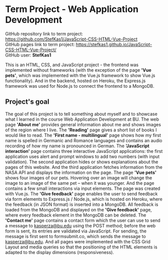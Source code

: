 # Term Project - Web Application Development

GitHub repository link to term project: https://github.com/StefKas1/JavaScript-CSS-HTML-Vue-Project
<br>
GitHub pages link to term project: https://stefkas1.github.io/JavaScript-CSS-HTML-Vue-Project/
<br>
GitHub user: **StefKas1**<br>

This is an HTML, CSS, and JavaScript project - the frontend was implemented without frameworks (with the exception of the page **'Vue pets'**, which was implemented with the Vue.js framework to show Vue.js functionality). And in the backend, hosted on Heroku, the Express.js framework was used for Node.js to connect the frontend to a MongoDB.

## Project's goal

The goal of this project is to tell something about myself and to showcase what I learned in the course Web Application Development at BU. The web page **'About me'** provides general information about me and shows images of the region where I live. The **'Reading'** page gives a short list of books I would like to read. The **'First name - multilingual'** page shows how my first name is spelled in Germanic and Romance languages and contains an audio recording of how my name is pronounced in German. The **'JavaScript interaction'** page contains three interactive JavaScript applications: the first application uses alert and prompt windows to add two numbers (with input validation). The second application hides or shows explanations about the pages of this website. And the third application fetches information from the NASA API and displays the information on the page. The page **'Vue pets'** shows four images of our pets. Hovering over an image will change the image to an image of the same pet – when it was younger. And the page contains a few small interactions via input elements. The page was created with Vue.js. The **'Give feedback'** page enables the user to send feedback via form elements to Express.js / Node.js, which is hosted on Heroku, where the feedback (in JSON format) is inserted into a MongoDB. All feedback is loaded from the MongoDB and displayed on the **'Give feedback'** page, where every feedback element in the MongoDB can be deleted. The **'Contact me'** page contains a contact form which the user can use to send a message to kasperza@bu.edu using the POST method; before the web form is sent, its entries are validated via JavaScript. For sending, the message is first sent to formsubmit.co, which sends the message to kasperza@bu.edu. And all pages were implemented with the CSS Grid Layout and media queries so that the positioning of the HTML elements is adapted to the display dimensions (responsiveness).
